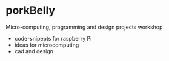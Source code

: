 # porkBelly

Micro-computing, programming and design projects workshop

- code-snipepts for raspberry Pi 
- ideas for microcomputing
- cad and design  
